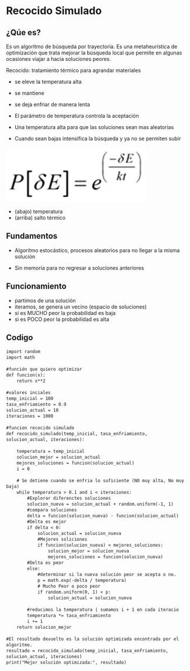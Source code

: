 # Recocido Simulado

## ¿Qúe es?

Es un algoritmo de búsqueda por trayectoria. 
Es una metaheurística de optimización que trata mejorar la búsqueda local que permite en algunas ocasiones viajar a hacia soluciones peores.

Recocido: tratamiento térmico para agrandar materiales

- se eleve la temperatura alta
- se mantiene 
- se deja enfriar de manera lenta


- El parámetro de temperatura controla la aceptación 
- Una temperatura alta para que las soluciones sean mas aleatorias
- Cuando sean bajas intensifica la búsqueda y ya no se permiten subir


 ![imagen](rs_IMG.png)
 
- (abajo) temperatura
- (arriba) salto térmico

## Fundamentos

- Algoritmo estocástico, procesos aleatorios para
no llegar a la misma solución

- Sin memoria para no regresar a soluciones anteriores


## Funcionamiento

- partimos de una solución
- iteramos, se genera un vecino (espacio de soluciones)
- si es MUCHO peor la probabilidad es baja
- si es POCO peor la probabilidad es alta

## Codigo

```{python}
import random
import math

#función que quiero optimizar
def funcion(x):
    return x**2

#valores inciales
temp_inicial = 100
tasa_enfriamiento = 0.9
solucion_actual = 10
iteraciones = 1000

#funcion recocido simulado
def recocido_simulado(temp_inicial, tasa_enfriamiento, solucion_actual, iteraciones):

    temperatura = temp_inicial
    solucion_mejor = solucion_actual
    mejores_soluciones = funcion(solucion_actual)
    i = 0

    # Se detiene cuando se enfria lo suficiente (NO muy alta, No muy baja)
    while temperatura > 0.1 and i < iteraciones:
        #Explorar diferenctes soluciones
        solucion_nueva = solucion_actual + random.uniform(-1, 1)
        #compara soluciones
        delta = funcion(solucion_nueva) - funcion(solucion_actual)
        #Delta es mejor
        if delta < 0:
            solucion_actual = solucion_nueva
            #Mejores soliciones
            if funcion(solucion_nueva) < mejores_soluciones:
                solucion_mejor = solucion_nueva
                mejores_soluciones = funcion(solucion_nueva)
        #Delta es peor
        else:
            #determinar si la nueva solución peor se acepta o no. 
            p = math.exp(-delta / temperatura)
            # Mucho Peor o poco peor
            if random.uniform(0, 1) < p:
                solucion_actual = solucion_nueva
        
        #reducimos la temperatura | sumamos i + 1 en cada iteracio             
        temperatura *= tasa_enfriamiento
        i += 1
    return solucion_mejor

#El resultado devuelto es la solución optimizada encontrada por el algoritmo.
resultado = recocido_simulado(temp_inicial, tasa_enfriamiento, solucion_actual, iteraciones)
print("Mejor solución optimizada:", resultado)
```